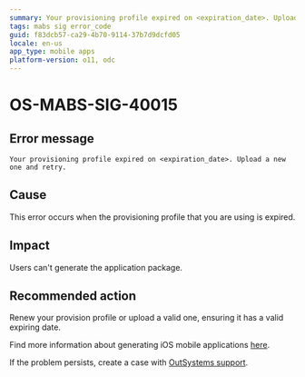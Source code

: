 ```yaml
---
summary: Your provisioning profile expired on <expiration_date>. Upload a new one and retry.
tags: mabs sig error_code
guid: f83dcb57-ca29-4b70-9114-37b7d9dcfd05
locale: en-us
app_type: mobile apps
platform-version: o11, odc
---
```


# OS-MABS-SIG-40015

## Error message

`Your provisioning profile expired on <expiration_date>. Upload a new one and retry.`

## Cause

This error occurs when the provisioning profile that you are using is expired.

## Impact

Users can't generate the application package.

## Recommended action

Renew your provision profile or upload a valid one, ensuring it has a valid expiring date.

Find more information about generating iOS mobile applications [here](https://success.outsystems.com/Documentation/11/Delivering_Mobile_Apps/Generate_and_Distribute_Your_Mobile_App/Generate_and_Publish_Your_Mobile_App_to_the_Mobile_App_Stores/Publish_Your_Mobile_iOS_Application_to_the_Apple_App_Store).

If the problem persists, create a case with [OutSystems support](https://www.outsystems.com/support/portal/open-support-case?ErrorCode=OS-MABS-SIG-40015).
